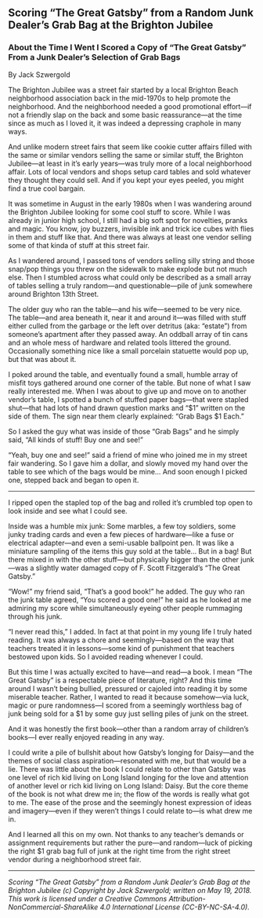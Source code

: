 ## Scoring “The Great Gatsby” from a Random Junk Dealer’s Grab Bag at the Brighton Jubilee
### About the Time I Went I Scored a Copy of “The Great Gatsby” From a Junk Dealer’s Selection of Grab Bags

By Jack Szwergold

The Brighton Jubilee was a street fair started by a local Brighton Beach neighborhood association back in the mid-1970s to help promote the neighborhood. And the neighborhood needed a good promotional effort—if not a friendly slap on the back and some basic reassurance—at the time since as much as I loved it, it was indeed a depressing craphole in many ways.

And unlike modern street fairs that seem like cookie cutter affairs filled with the same or similar vendors selling the same or similar stuff, the Brighton Jubilee—at least in it’s early years—was truly more of a local neighborhood affair. Lots of local vendors and shops setup card tables and sold whatever they thought they could sell. And if you kept your eyes peeled, you might find a true cool bargain.

It was sometime in August in the early 1980s when I was wandering around the Brighton Jubilee looking for some cool stuff to score. While I was already in junior high school, I still had a big soft spot for novelties, pranks and magic. You know, joy buzzers, invisible ink and trick ice cubes with flies in them and stuff like that. And there was always at least one vendor selling some of that kinda of stuff at this street fair.

As I wandered around, I passed tons of vendors selling silly string and those snap/pop things you threw on the sidewalk to make explode but not much else. Then I stumbled across what could only be described as a small array of tables selling a truly random—and questionable—pile of junk somewhere around Brighton 13th Street.

The older guy who ran the table—and his wife—seemed to be very nice. The table—and area beneath it, near it and around it—was filled with stuff either culled from the garbage or the left over detritus (aka: “estate”) from someone’s apartment after they passed away. An oddball array of tin cans and an whole mess of hardware and related tools littered the ground. Occasionally something nice like a small porcelain statuette would pop up, but that was about it.

I poked around the table, and eventually found a small, humble array of misfit toys gathered around one corner of the table. But none of what I saw really interested me. When I was about to give up and move on to another vendor’s table, I spotted a bunch of stuffed paper bags—that were stapled shut—that had lots of hand drawn question marks and “$1” written on the side of them. The sign near them clearly explained: “Grab Bags $1 Each.”

So I asked the guy what was inside of those “Grab Bags” and he simply said, “All kinds of stuff! Buy one and see!”

“Yeah, buy one and see!” said a friend of mine who joined me in my street fair wandering. So I gave him a dollar, and slowly moved my hand over the table to see which of the bags would be mine… And soon enough I picked one, stepped back and began to open it.

***

I ripped open the stapled top of the bag and rolled it’s crumbled top open to look inside and see what I could see.

Inside was a humble mix junk: Some marbles, a few toy soldiers, some junky trading cards and even a few pieces of hardware—like a fuse or electrical adapter—and even a semi-usable ballpoint pen. It was like a miniature sampling of the items this guy sold at the table… But in a bag! But there mixed in with the other stuff—but physically bigger than the other junk—was a slightly water damaged copy of F. Scott Fitzgerald’s “The Great Gatsby.”

“Wow!” my friend said, “That’s a good book!” he added. The guy who ran the junk table agreed, “You scored a good one!” he said as he looked at me admiring my score while simultaneously eyeing other people rummaging through his junk.

“I never read this,” I added. In fact at that point in my young life I truly hated reading. It was always a chore and seemingly—based on the way that teachers treated it in lessons—some kind of punishment that teachers bestowed upon kids. So I avoided reading whenever I could.

But this time I was actually excited to have—and read—a book. I mean “The Great Gatsby” is a respectable piece of literature, right? And this time around I wasn’t being bullied, pressured or cajoled into reading it by some miserable teacher. Rather, I wanted to read it because somehow—via luck, magic or pure randomness—I scored from a seemingly worthless bag of junk being sold for a $1 by some guy just selling piles of junk on the street.

And it was honestly the first book—other than a random array of children’s books—I ever really enjoyed reading in any way.

I could write a pile of bullshit about how Gatsby’s longing for Daisy—and the themes of social class aspiration—resonated with me, but that would be a lie. There was little about the book I could relate to other than Gatsby was one level of rich kid living on Long Island longing for the love and attention of another level or rich kid living on Long Island: Daisy. But the core theme of the book is not what drew me in; the flow of the words is really what got to me. The ease of the prose and the seemingly honest expression of ideas and imagery—even if they weren’t things I could relate to—is what drew me in.

And I learned all this on my own. Not thanks to any teacher’s demands or assignment requirements but rather the pure—and random—luck of picking the right $1 grab bag full of junk at the right time from the right street vendor during a neighborhood street fair.

***

*Scoring “The Great Gatsby” from a Random Junk Dealer’s Grab Bag at the Brighton Jubilee (c) Copyright by Jack Szwergold; written on May 19, 2018. This work is licensed under a Creative Commons Attribution-NonCommercial-ShareAlike 4.0 International License (CC-BY-NC-SA-4.0).*